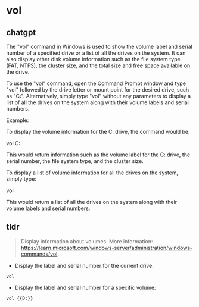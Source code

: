 # vol 
## chatgpt 
The "vol" command in Windows is used to show the volume label and serial number of a specified drive or a list of all the drives on the system. It can also display other disk volume information such as the file system type (FAT, NTFS), the cluster size, and the total size and free space available on the drive.

To use the "vol" command, open the Command Prompt window and type "vol" followed by the drive letter or mount point for the desired drive, such as "C:". Alternatively, simply type "vol" without any parameters to display a list of all the drives on the system along with their volume labels and serial numbers.

Example:

To display the volume information for the C: drive, the command would be:

vol C:

This would return information such as the volume label for the C: drive, the serial number, the file system type, and the cluster size.

To display a list of volume information for all the drives on the system, simply type:

vol

This would return a list of all the drives on the system along with their volume labels and serial numbers. 

## tldr 
 
> Display information about volumes.
> More information: <https://learn.microsoft.com/windows-server/administration/windows-commands/vol>.

- Display the label and serial number for the current drive:

`vol`

- Display the label and serial number for a specific volume:

`vol {{D:}}`
